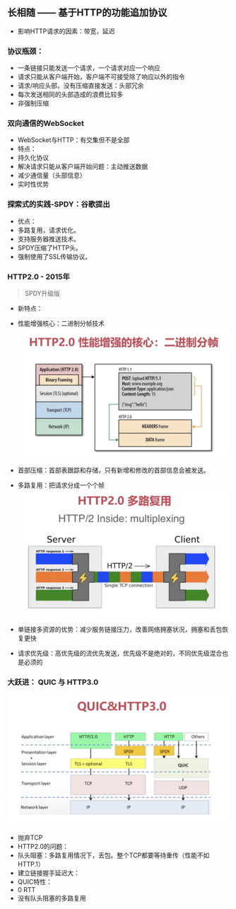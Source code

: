 ## 长相随 —— 基于HTTP的功能追加协议

- 影响HTTP请求的因素：带宽，延迟
### 协议瓶颈：
- 一条链接只能发送一个请求，一个请求对应一个响应
- 请求只能从客户端开始，客户端不可接受除了响应以外的指令
- 请求/响应头部，没有压缩直接发送：头部冗余
- 每次发送相同的头部造成的浪费比较多
- 非强制压缩

### 双向通信的WebSocket
- WebSocket与HTTP：有交集但不是全部
- 特点：
- 持久化协议
- 解决请求只能从客户端开始问题：主动推送数据
- 减少通信量（头部信息）
- 实时性优势


### 探索式的实践-SPDY：谷歌提出
- 优点：
- 多路复用，请求优化。
- 支持服务器推送技术。
- SPDY压缩了HTTP头。
- 强制使用了SSL传输协议。

### HTTP2.0 - 2015年
> SPDY升级版
- 新特点：
- 性能增强核心：二进制分帧技术
![二进制分帧](./img/二进制分帧.jpg)
- 首部压缩：首部表跟踪和存储，只有新增和修改的首部信息会被发送。
- 多路复用：把请求分成一个个帧
![多路复用](./img/多路复用.jpg)

- 单链接多资源的优势：减少服务链接压力，改善网络拥塞状况，拥塞和丢包恢复更快
- 请求优先级：高优先级的流优先发送，优先级不是绝对的，不同优先级混合也是必须的

### 大跃进： QUIC 与 HTTP3.0
![QUIC](./img/QUIC.jpg)
- 抛弃TCP
- HTTP2.0的问题：
- 队头阻塞：多路复用情况下，丢包。整个TCP都要等待重传（性能不如HTTP.1）
- 建立链接握手延迟大：
- QUIC特性：
- 0 RTT 
- 没有队头阻塞的多路复用